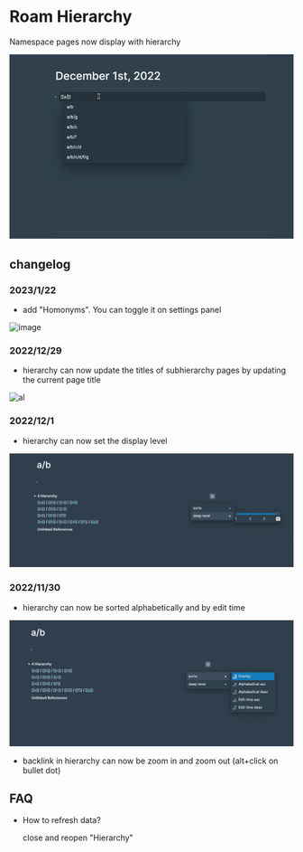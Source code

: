 # Roam Hierarchy 

Namespace pages now display with hierarchy

![](https://github.com/dive2Pro/roam-hierarchy/blob/main/images/bb2.gif)

## changelog

### 2023/1/22

- add "Homonyms". You can toggle it on settings panel

![image](https://user-images.githubusercontent.com/23192045/213916167-45f8d91c-6eae-407b-9125-9f5aa14bf8f9.png)


### 2022/12/29

- hierarchy can now update the titles of subhierarchy pages by updating the current page title

![al](https://user-images.githubusercontent.com/23192045/209928883-df044963-732b-4344-9bf4-c703fb8b0cb1.gif)


### 2022/12/1

- hierarchy can now set the display level

![](https://github.com/dive2Pro/roam-hierarchy/blob/main/images/SCR-20221201-oxu.png)


### 2022/11/30

- hierarchy can now be sorted  alphabetically  and by edit time

![](https://github.com/dive2Pro/roam-hierarchy/blob/main/images/SCR-20221201-oxq.png)


- backlink in hierarchy can now be zoom in and zoom out (alt+click on bullet dot)



## FAQ

- How to refresh data?
  
  close and reopen "Hierarchy"



